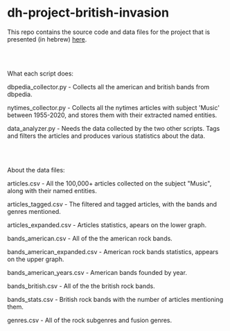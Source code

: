 # dh-project-british-invasion

This repo contains the source code and data files for the project that is presented (in hebrew) [here](
https://danhaza.wixsite.com/britishinvasion).



<br/><br/>


What each script does:

dbpedia_collector.py - Collects all the american and british bands from dbpedia.

nytimes_collector.py - Collects all the nytimes articles with subject 'Music' between 1955-2020, and stores them with their extracted named entities.

data_analyzer.py - Needs the data collected by the two other scripts. Tags and filters the articles and produces various statistics about the data.

<br/><br/>


About the data files:

articles.csv - All the 100,000+ articles collected on the subject "Music", along with their named entities.

articles_tagged.csv - The filtered and tagged articles, with the bands and genres mentioned.

articles_expanded.csv - Articles statistics, apears on the lower graph.


bands_american.csv - All of the the american rock bands.

bands_american_expanded.csv - American rock bands statistics, appears on the upper graph.

bands_american_years.csv - American bands founded by year.

bands_british.csv - All of the the british rock bands.

bands_stats.csv - British rock bands with the number of articles mentioning them.


genres.csv - All of the rock subgenres and fusion genres.

